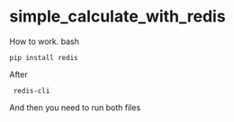 <h1> simple_calculate_with_redis</h1>

How to work․
bash
```
pip install redis
```
After 
```
 redis-cli 
```
And then you need to run both files



